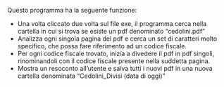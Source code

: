 Questo programma ha la seguente funzione:
-	Una volta cliccato due volta sul file exe, il programma cerca nella cartella in cui si trova se esiste un pdf denominato “cedolini.pdf”
-	Analizza ogni singola pagina del pdf e cerca un set di caratteri molto specifico, che possa fare riferimento ad un codice fiscale.
-	Per ogni codice fiscale trovato, inizia a divedere il pdf in pdf singoli, rinominandoli con il codice fiscale presente nella suddetta pagina.
-	Mostra un resoconto all’utente e salva tutti i nuovi pdf in una nuova cartella denominata “Cedolini_Divisi (data di oggi)”
